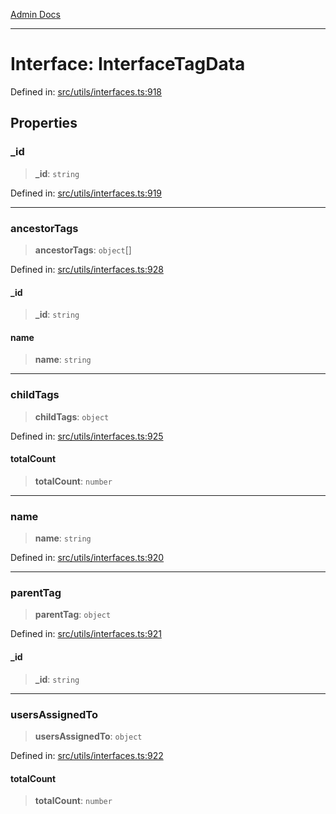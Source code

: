 [Admin Docs](/)

***

# Interface: InterfaceTagData

Defined in: [src/utils/interfaces.ts:918](https://github.com/PalisadoesFoundation/talawa-admin/blob/main/src/utils/interfaces.ts#L918)

## Properties

### \_id

> **\_id**: `string`

Defined in: [src/utils/interfaces.ts:919](https://github.com/PalisadoesFoundation/talawa-admin/blob/main/src/utils/interfaces.ts#L919)

***

### ancestorTags

> **ancestorTags**: `object`[]

Defined in: [src/utils/interfaces.ts:928](https://github.com/PalisadoesFoundation/talawa-admin/blob/main/src/utils/interfaces.ts#L928)

#### \_id

> **\_id**: `string`

#### name

> **name**: `string`

***

### childTags

> **childTags**: `object`

Defined in: [src/utils/interfaces.ts:925](https://github.com/PalisadoesFoundation/talawa-admin/blob/main/src/utils/interfaces.ts#L925)

#### totalCount

> **totalCount**: `number`

***

### name

> **name**: `string`

Defined in: [src/utils/interfaces.ts:920](https://github.com/PalisadoesFoundation/talawa-admin/blob/main/src/utils/interfaces.ts#L920)

***

### parentTag

> **parentTag**: `object`

Defined in: [src/utils/interfaces.ts:921](https://github.com/PalisadoesFoundation/talawa-admin/blob/main/src/utils/interfaces.ts#L921)

#### \_id

> **\_id**: `string`

***

### usersAssignedTo

> **usersAssignedTo**: `object`

Defined in: [src/utils/interfaces.ts:922](https://github.com/PalisadoesFoundation/talawa-admin/blob/main/src/utils/interfaces.ts#L922)

#### totalCount

> **totalCount**: `number`
